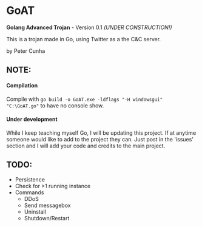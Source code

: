 # GoAT
**Golang Advanced Trojan** - Version 0.1 *(UNDER CONSTRUCTION!)*

This is a trojan made in Go, using Twitter as a the C&C server. 

by Peter Cunha



## NOTE:
#### Compilation
Compile with  ```go build -o GoAT.exe -ldflags "-H windowsgui" "C:\GoAT.go"```	to have no console show.


#### Under development
While I keep teaching myself Go, I will be updating this project. If at anytime someone would like to add to the project they can. Just post in the 'issues' section and I will add your code and credits to the main project.


## TODO:
* Persistence
* Check for >1 running instance
* Commands
  * DDoS
  * Send messagebox
  * Uninstall
  * Shutdown/Restart


